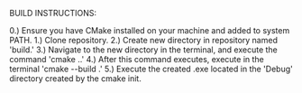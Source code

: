 BUILD INSTRUCTIONS:

0.) Ensure you have CMake installed on your machine and added to system PATH.
1.) Clone repository.
2.) Create new directory in repository named 'build.'
3.) Navigate to the new directory in the terminal, and execute the command 'cmake ..'
4.) After this command executes, execute in the terminal 'cmake --build .'
5.) Execute the created .exe located in the 'Debug' directory created by the cmake init. 
